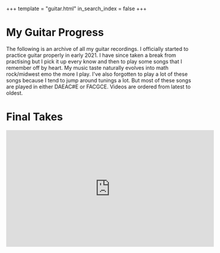 +++
template = "guitar.html"
in_search_index = false
+++

# My Guitar Progress

The following is an archive of all my guitar recordings. I officially started to practice guitar properly in early 2021. I have since taken a break from practising but I pick it up every know and then to play some songs that I remember off by heart. My music taste naturally evolves into math rock/midwest emo the more I play. I've also forgotten to play a lot of these songs because I tend to jump around tunings a lot. But most of these songs are played in either DAEAC#E or FACGCE. Videos are ordered from latest to oldest.

# Final Takes
<iframe width="560" height="315" src="https://www.youtube.com/embed/videoseries?si=VafZd4t3oIhcdN17&amp;list=PLYV0dH-p3V4nuInZl93dWHbm4HoJ_NSLN" title="YouTube video player" frameborder="0" allow="accelerometer; autoplay; clipboard-write; encrypted-media; gyroscope; picture-in-picture; web-share" referrerpolicy="strict-origin-when-cross-origin" allowfullscreen></iframe>

